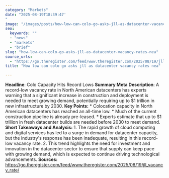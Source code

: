 ```yaml
---
category: "Markets"
date: "2025-08-19T18:39:47'"
image: "/images/posts/how-low-can-colo-go-asks-jll-as-datacenter-vacancy-rates-nea.jpg"
seo:
  keywords: ""
  - "news"
  - "markets"
  - "brief"
slug: "how-low-can-colo-go-asks-jll-as-datacenter-vacancy-rates-nea"
source_urls:
  - "https://go.theregister.com/feed/www.theregister.com/2025/08/19/jll_vacancy_rate/"
title: "How low can colo go asks jll as datacenter vacancy rates nea"

---
```


**Headline**: Colo Capacity Hits Record Lows  **Summary Meta Description**: A record-low vacancy rate in North American datacenters has experts warning that a significant increase in construction and deployment is needed to meet growing demand, potentially requiring up to $1 trillion in new infrastructure by 2030.  **Key Points:**  * Colocation capacity in North American datacenters has reached an all-time low. * Much of the current construction pipeline is already pre-leased. * Experts estimate that up to $1 trillion in fresh datacenter builds are needed before 2030 to meet demand.  **Short Takeaways and Analysis:**  1. The rapid growth of cloud computing and digital services has led to a surge in demand for datacenter capacity, but the industry's response has been inadequate, resulting in this record-low vacancy rate. 2. This trend highlights the need for investment and innovation in the datacenter sector to ensure that supply can keep pace with growing demand, which is expected to continue driving technological advancements.  **Sources:**  https://go.theregister.com/feed/www.theregister.com/2025/08/19/jll_vacancy_rate/